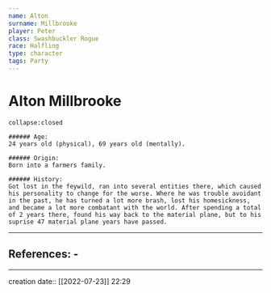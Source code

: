 ```yaml
---
name: Alton
surname: Millbrooke
player: Peter
class: Swashbuckler Rogue
race: Halfling 
type: character
tags: Party
---
```


# Alton Millbrooke 

```ad-ooc
collapse:closed

###### Age: 
24 years old (physical), 69 years old (mentally).

###### Origin: 
Born into a farmers family.

###### History: 
Got lost in the feywild, ran into several entities there, which caused his personality to change for the worse. Where he was trouble avoidant in the past, he has turned a lot more brash, lost his homesickness, and became a lot more combatant with the world. After spending a total of 2 years there, found his way back to the material plane, but to his suprise 47 material plane years have passed.

```

___ 
## References: - 
--- 
creation date:: [[2022-07-23]] 22:29